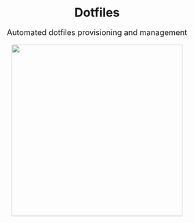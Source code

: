 
<div align="center">
  <h1>Dotfiles</h1>
  <p style="margin-top: 1em; margin-bottom: 1em; font-size: large;">Automated dotfiles provisioning and management</p>
  <img src="https://github.com/teaglebuilt/dotfiles/blob/main/docs/dots.png" width="400" style="margin-bottom: 0;">
  <div>
</div>
